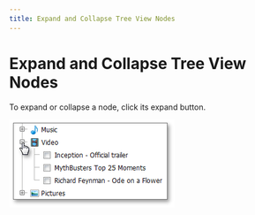 ```yaml
---
title: Expand and Collapse Tree View Nodes
---
```

# Expand and Collapse Tree View Nodes
To expand or collapse a node, click its expand button.

![TreeView_UD_ExpancCollapse](../../images/img13276.png)